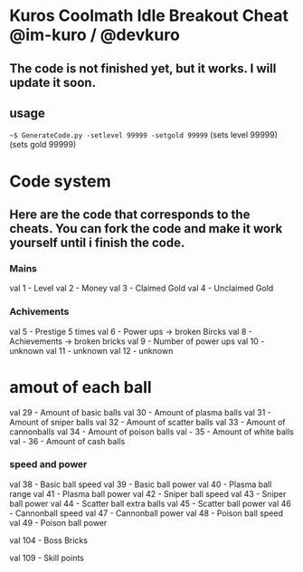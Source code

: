 # Kuros Coolmath Idle Breakout Cheat @im-kuro / @devkuro
## The code is not finished yet, but it works. I will update it soon.



## usage

`~$ GenerateCode.py -setlevel 99999 -setgold 99999`
				(sets level 99999)  (sets gold 99999)




# Code system
## Here are the code that corresponds to the cheats. You can fork the code and make it work yourself until i finish the code.


### Mains
val 1 - Level
val 2 - Money
val 3 - Claimed Gold
val 4 - Unclaimed Gold

### Achivements
val 5 - Prestige 5 times
val 6 - Power ups -> broken Bircks
val 8 - Achievements -> broken bricks
val 9 - Number of power ups
val 10 - unknown
val 11 - unknown
val 12 - unknown


# amout of each ball
val 29 - Amount of basic balls
val 30 - Amount of plasma balls
val 31 - Amount of sniper balls
val 32 - Amount of scatter balls
val 33 - Amount of cannonballs
val 34 - Amount of poison balls
val - 35 - Amount of white balls
val - 36 - Amount of cash balls 

### speed and power
val 38 - Basic ball speed
val 39 - Basic ball power
val 40 - Plasma ball range
val 41 - Plasma ball power
val 42 - Sniper ball speed
val 43 - Sniper ball power
val 44 - Scatter ball extra balls
val 45 - Scatter ball power
val 46 - Cannonball speed
val 47 - Cannonball power
val 48 - Poison ball speed
val 49 - Poison ball power

val 104 - Boss Bricks

val 109 - Skill points
